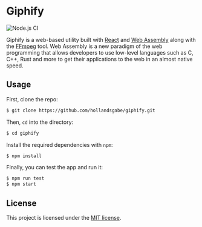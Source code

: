 # Giphify

![Node.js CI](https://github.com/hollandsgabe/giphify/workflows/Node.js%20CI/badge.svg)

Giphify is a web-based utility built with [React](https://reactjs.org) and [Web Assembly](https://webassembly.org) along with the [FFmpeg](https://ffmpeg.org) tool. Web Assembly is a new paradigm of the web programming that allows developers to use low-level languages such as C, C++, Rust and more to get their applications to the web in an almost native speed.

## Usage

First, clone the repo:

```sh
$ git clone https://github.com/hollandsgabe/giphify.git
```

Then, `cd` into the directory:

```sh
$ cd giphify
```

Install the required dependencies with `npm`:

```sh
$ npm install
```

Finally, you can test the app and run it:

```sh
$ npm run test
$ npm start
```

## License

This project is licensed under the [MIT license](https://opensource.org/licenses/MIT).
